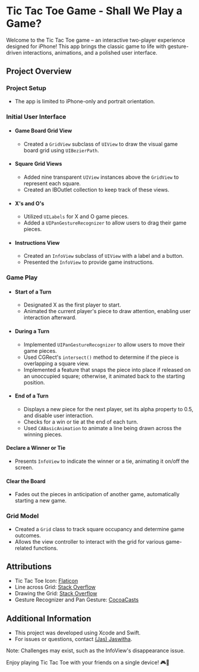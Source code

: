# Tic Tac Toe Game - Shall We Play a Game?

Welcome to the Tic Tac Toe game – an interactive two-player experience designed for iPhone! This app brings the classic game to life with gesture-driven interactions, animations, and a polished user interface.


## Project Overview

### Project Setup
- The app is limited to iPhone-only and portrait orientation.

### Initial User Interface

- #### Game Board Grid View
  - Created a `GridView` subclass of `UIView` to draw the visual game board grid using `UIBezierPath`.

- #### Square Grid Views
  - Added nine transparent `UIView` instances above the `GridView` to represent each square.
  - Created an IBOutlet collection to keep track of these views.

- #### X's and O's
  - Utilized `UILabels` for X and O game pieces.
  - Added a `UIPanGestureRecognizer` to allow users to drag their game pieces.

- #### Instructions View
  - Created an `InfoView` subclass of `UIView` with a label and a button.
  - Presented the `InfoView` to provide game instructions.

### Game Play

- #### Start of a Turn
  - Designated X as the first player to start.
  - Animated the current player's piece to draw attention, enabling user interaction afterward.

- #### During a Turn
  - Implemented `UIPanGestureRecognizer` to allow users to move their game pieces.
  - Used CGRect's `intersect()` method to determine if the piece is overlapping a square view.
  - Implemented a feature that snaps the piece into place if released on an unoccupied square; otherwise, it animated back to the starting position.

- #### End of a Turn
  - Displays a new piece for the next player, set its alpha property to 0.5, and disable user interaction.
  - Checks for a win or tie at the end of each turn.
  - Used `CABasicAnimation` to animate a line being drawn across the winning pieces.

#### Declare a Winner or Tie
  - Presents `InfoView` to indicate the winner or a tie, animating it on/off the screen.

#### Clear the Board
  - Fades out the pieces in anticipation of another game, automatically starting a new game.

### Grid Model
  - Created a `Grid` class to track square occupancy and determine game outcomes.
  - Allows the view controller to interact with the grid for various game-related functions.

## Attributions

- Tic Tac Toe Icon: [Flaticon](https://www.flaticon.com/free-icon/tic-tac-toe_1021366)
- Line across Grid: [Stack Overflow](https://stackoverflow.com/questions/26662415/draw-a-line-with-uibezierpath)
- Drawing the Grid: [Stack Overflow](https://stackoverflow.com/questions/52841082/how-to-override-drawrect-function-in-uiview-swift)
- Gesture Recognizer and Pan Gesture: [CocoaCasts](https://cocoacasts.com/swift-fundamentals-working-with-pan-gesture-recognizers-in-swift)

## Additional Information

- This project was developed using Xcode and Swift.
- For issues or questions, contact [(Jas) Jaswitha](mailto:jaswithareddyguntaka@gmail.com).


Note: Challenges may exist, such as the InfoView's disappearance issue.

Enjoy playing Tic Tac Toe with your friends on a single device! 🎮👥
